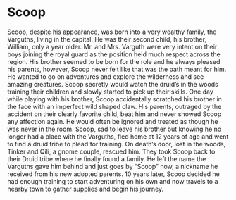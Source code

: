 # Scoop
Scoop, despite his appearance, was born into a very wealthy family, the Varguths, living in the capital. He was their second child, his brother, William, only a year older. Mr. and Mrs. Varguth were very intent on their boys joining the royal guard as the position held much respect across the region. His brother seemed to be born for the role and he always pleased his parents, however, Scoop never felt like that was the path meant for him. He wanted to go on adventures and explore the wilderness and see amazing creatures. Scoop secretly would watch the druid’s in the woods training their children and slowly started to pick up their skills. One day while playing with his brother, Scoop accidentally scratched his brother in the face with an imperfect wild shaped claw. His parents, outraged by the accident on their clearly favorite child, beat him and never showed Scoop any affection again. He would often be ignored and treated as though he was never in the room. Scoop, sad to leave his brother but knowing he no longer had a place with the Varguths, fled home at 12 years of age and went to find a druid tribe to plead for training. On death’s door, lost in the woods, Tinker and Qili, a gnome couple, rescued him. They took Scoop back to their Druid tribe where he finally found a family. He left the name the Varguths gave him behind and just goes by “Scoop” now, a nickname he received from his new adopted parents. 10 years later, Scoop decided he had enough training to start adventuring on his own and now travels to a nearby town to gather supplies and begin his journey.
